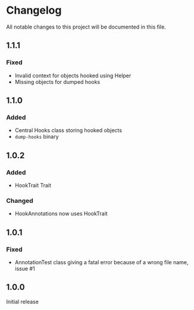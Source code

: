 # Changelog
All notable changes to this project will be documented in this file.

## 1.1.1

### Fixed
- Invalid context for objects hooked using Helper
- Missing objects for dumped hooks

## 1.1.0

### Added
- Central Hooks class storing hooked objects
- `dump-hooks` binary

## 1.0.2

### Added
- HookTrait Trait

### Changed
- HookAnnotations now uses HookTrait

## 1.0.1

### Fixed
- AnnotationTest class giving a fatal error because of a wrong file name, issue #1

## 1.0.0

Initial release
